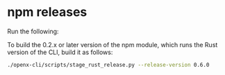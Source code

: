 # npm releases

Run the following:

To build the 0.2.x or later version of the npm module, which runs the Rust version of the CLI, build it as follows:

```bash
./openx-cli/scripts/stage_rust_release.py --release-version 0.6.0
```
